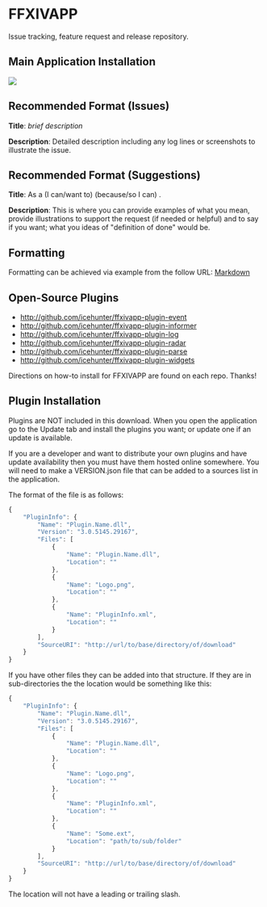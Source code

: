 # FFXIVAPP
Issue tracking, feature request and release repository.

## Main Application Installation
<a href="http://youtu.be/jXhwvqe45MI" target="_blank">
    <img src="http://i1.ytimg.com/vi/jXhwvqe45MI/mqdefault.jpg" />
</a>

## Recommended Format (Issues)
**Title**:
*brief description*

**Description**:
Detailed description including any log lines or screenshots to illustrate the issue.

## Recommended Format (Suggestions)
**Title**:
As a **<who>** (I can/want to) **<quick description>** (because/so I can) **<what>**.

**Description**:
This is where you can provide examples of what you mean, provide illustrations to support the request (if needed or helpful) and to say if you want; what you ideas of "definition of done" would be.

## Formatting
Formatting can be achieved via example from the follow URL: [Markdown](http://daringfireball.net/projects/markdown/)

## Open-Source Plugins

* http://github.com/icehunter/ffxivapp-plugin-event
* http://github.com/icehunter/ffxivapp-plugin-informer
* http://github.com/icehunter/ffxivapp-plugin-log
* http://github.com/icehunter/ffxivapp-plugin-radar
* http://github.com/icehunter/ffxivapp-plugin-parse
* http://github.com/icehunter/ffxivapp-plugin-widgets

Directions on how-to install for FFXIVAPP are found on each repo. Thanks!

## Plugin Installation

Plugins are NOT included in this download. When you open the application go to the Update tab and install the plugins you want; or update one if an update is available.

If you are a developer and want to distribute your own plugins and have update availability then you must have them hosted online somewhere. You will need to make a VERSION.json file that can be added to a sources list in the application.

The format of the file is as follows:

``` javascript
{
    "PluginInfo": {
        "Name": "Plugin.Name.dll",
        "Version": "3.0.5145.29167",
        "Files": [
            {
                "Name": "Plugin.Name.dll",
                "Location": ""
            },
            {
                "Name": "Logo.png",
                "Location": ""
            },
            {
                "Name": "PluginInfo.xml",
                "Location": ""
            }
        ],
		"SourceURI": "http://url/to/base/directory/of/download"
    }
}
```

If you have other files they can be added into that structure. If they are in sub-directories the the location would be something like this:

``` javascript
{
    "PluginInfo": {
        "Name": "Plugin.Name.dll",
        "Version": "3.0.5145.29167",
        "Files": [
            {
                "Name": "Plugin.Name.dll",
                "Location": ""
            },
            {
                "Name": "Logo.png",
                "Location": ""
            },
            {
                "Name": "PluginInfo.xml",
                "Location": ""
            },
			{
				"Name": "Some.ext",
				"Location": "path/to/sub/folder"
			}
        ],
		"SourceURI": "http://url/to/base/directory/of/download"
    }
}
```

The location will not have a leading or trailing slash.
